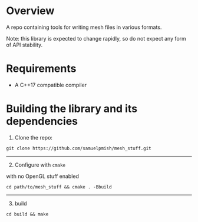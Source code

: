 Overview
=====

A repo containing tools for writing mesh files in various formats.

Note: this library is expected to change rapidly, so do not expect any form of API stability.

Requirements
========

- A C++17 compatible compiler

Building the library and its dependencies
=================

1. Clone the repo:

`git clone https://github.com/samuelpmish/mesh_stuff.git`

---------

2. Configure with `cmake`

with no OpenGL stuff enabled

`cd path/to/mesh_stuff && cmake . -Bbuild`

---------

3. build

`cd build && make`

